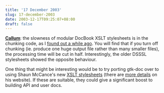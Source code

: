 ```yaml
---
title: '17 December 2003'
slug: 17-december-2003
date: 2003-12-17T09:25:07+08:00
draft: false
---
```


[**Callum**](http://www.advogato.org/person/Spooky/diary.html?start=24):
the slowness of modular DocBook XSLT stylesheets is in the chunking
code, as I [found out a while
ago](http://www.advogato.org/person/jamesh/diary.html?start=75). You
will find that if you turn off chunking (ie. produce one huge output
file rather than many smaller files), the processing time will be cut in
half. Interestingly, the older DSSSL stylesheets showed the opposite
behaviour.

One thing that might be interesting would be to try porting gtk-doc over
to using Shaun McCance\'s new [XSLT
stylesheets](http://cvs.gnome.org/lxr/source/yelp/stylesheets/) (there
are [more details](http://www.gnome.org/~shaunm/yelp/speed) on his
website). If these are suitable, they could give a significant boost to
building API and user docs.
